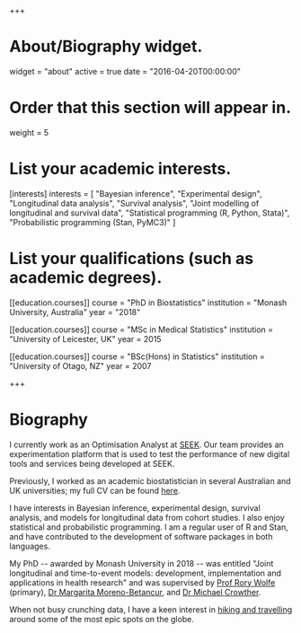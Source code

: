 +++
# About/Biography widget.
widget = "about"
active = true
date = "2016-04-20T00:00:00"

# Order that this section will appear in.
weight = 5

# List your academic interests.
[interests]
  interests = [
	"Bayesian inference",
	"Experimental design",
    "Longitudinal data analysis",
    "Survival analysis",
    "Joint modelling of longitudinal and survival data",
	"Statistical programming (R, Python, Stata)",
	"Probabilistic programming (Stan, PyMC3)"
  ]

# List your qualifications (such as academic degrees).
[[education.courses]]
  course = "PhD in Biostatistics"
  institution = "Monash University, Australia"
  year = "2018"

[[education.courses]]
  course = "MSc in Medical Statistics"
  institution = "University of Leicester, UK"
  year = 2015

[[education.courses]]
  course = "BSc(Hons) in Statistics"
  institution = "University of Otago, NZ"
  year = 2007
 
+++

# Biography

I currently work as an Optimisation Analyst at [SEEK](https://www.seek.com.au/about/). Our team provides an experimentation platform that is used to test the performance of new digital tools and services being developed at SEEK.

Previously, I worked as an academic biostatistician in several Australian and UK universities; my full CV can be found [here](/files/brilleman_cv.pdf).

I have interests in Bayesian inference, experimental design, survival analysis, and models for longitudinal data from cohort studies. I also enjoy statistical and probabilistic programming. I am a regular user of R and Stan, and have contributed to the development of software packages in both languages. 

My PhD -- awarded by Monash University in 2018 -- was entitled "Joint longitudinal and time-to-event models: development, implementation and applications in health research" and was supervised by [Prof Rory Wolfe](https://www.monash.edu/medicine/sphpm/about/staff/academic/wolfe) (primary), [Dr Margarita Moreno-Betancur](https://www.mcri.edu.au/users/margarita-moreno-betancur), and [Dr Michael Crowther](https://www.mjcrowther.co.uk/).

When not busy crunching data, I have a keen interest in [hiking and travelling](https://www.ultimategearlists.com) around some of the most epic spots on the globe.
